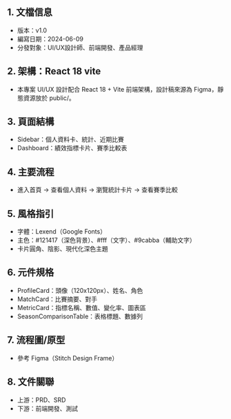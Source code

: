 ## 1. 文檔信息
- 版本：v1.0
- 編寫日期：2024-06-09
- 分發對象：UI/UX設計師、前端開發、產品經理

## 2. 架構：React 18 vite
- 本專案 UI/UX 設計配合 React 18 + Vite 前端架構，設計稿來源為 Figma，靜態資源放於 public/。

## 3. 頁面結構
- Sidebar：個人資料卡、統計、近期比賽
- Dashboard：績效指標卡片、賽季比較表

## 4. 主要流程
- 進入首頁 → 查看個人資料 → 瀏覽統計卡片 → 查看賽季比較

## 5. 風格指引
- 字體：Lexend（Google Fonts）
- 主色：#121417（深色背景）、#fff（文字）、#9cabba（輔助文字）
- 卡片圓角、陰影、現代化深色主題

## 6. 元件規格
- ProfileCard：頭像（120x120px）、姓名、角色
- MatchCard：比賽摘要、對手
- MetricCard：指標名稱、數值、變化率、圖表區
- SeasonComparisonTable：表格標題、數據列

## 7. 流程圖/原型
- 參考 Figma（Stitch Design Frame）

## 8. 文件關聯
- 上游：PRD、SRD
- 下游：前端開發、測試 